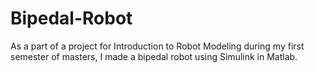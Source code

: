 # Bipedal-Robot
As a part of a project for Introduction to Robot Modeling during my first semester of masters, I made a bipedal robot using Simulink in Matlab. 

